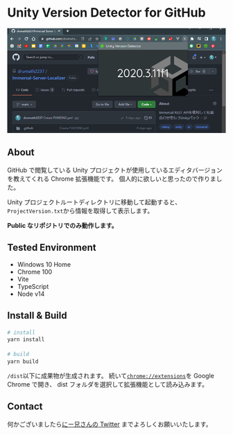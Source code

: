 # Unity Version Detector for GitHub

![img](docs/ss.png)

## About

GitHub で閲覧している Unity プロジェクトが使用しているエディタバージョンを教えてくれる Chrome 拡張機能です。
個人的に欲しいと思ったので作りました。

Unity プロジェクトルートディレクトリに移動して起動すると、
`ProjectVersion.txt`から情報を取得して表示します。

**Public なリポジトリでのみ動作します。**

## Tested Environment

- Windows 10 Home
- Chrome 100
- Vite
- TypeScript
- Node v14

## Install & Build

```bash
# install
yarn install

# build
yarn build
```

`/dist`以下に成果物が生成されます。
続いて[`chrome://extensions`](chrome://extensions)を Google Chrome で開き、
dist フォルダを選択して拡張機能として読み込みます。

## Contact

何かございましたら[にー兄さんの Twitter](https://twitter.com/ninisan_drumath)
までよろしくお願いいたします。
